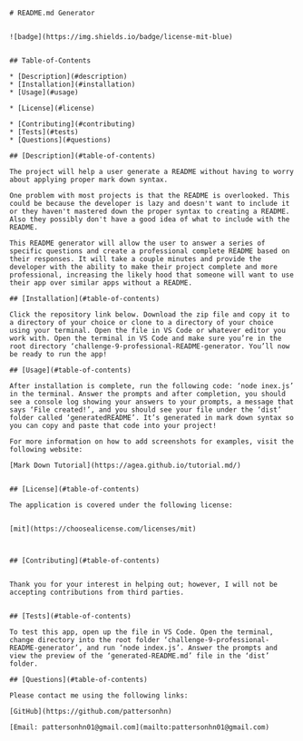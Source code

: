 
    # README.md Generator
    
    
    ![badge](https://img.shields.io/badge/license-mit-blue)
      
  
    ## Table-of-Contents
  
    * [Description](#description)
    * [Installation](#installation)
    * [Usage](#usage)
    
    * [License](#license)
      
    * [Contributing](#contributing)
    * [Tests](#tests)
    * [Questions](#questions)
    
    ## [Description](#table-of-contents)
  
    The project will help a user generate a README without having to worry about applying proper mark down syntax.
  
    One problem with most projects is that the README is overlooked. This could be because the developer is lazy and doesn't want to include it or they haven't mastered down the proper syntax to creating a README. Also they possibly don't have a good idea of what to include with the README.
  
    This README generator will allow the user to answer a series of specific questions and create a professional complete README based on their responses. It will take a couple minutes and provide the developer with the ability to make their project complete and more professional, increasing the likely hood that someone will want to use their app over similar apps without a README.
  
    ## [Installation](#table-of-contents)
  
    Click the repository link below. Download the zip file and copy it to a directory of your choice or clone to a directory of your choice using your terminal. Open the file in VS Code or whatever editor you work with. Open the terminal in VS Code and make sure you’re in the root directory ‘challenge-9-professional-README-generator. You’ll now be ready to run the app!
  
    ## [Usage](#table-of-contents)
  
    After installation is complete, run the following code: ‘node inex.js’ in the terminal. Answer the prompts and after completion, you should see a console log showing your answers to your prompts, a message that says ‘File created!’, and you should see your file under the ‘dist’ folder called ‘generatedREADME’. It’s generated in mark down syntax so you can copy and paste that code into your project!
    
    For more information on how to add screenshots for examples, visit the following website:
    
    [Mark Down Tutorial](https://agea.github.io/tutorial.md/)
    
    
    ## [License](#table-of-contents)
  
    The application is covered under the following license:
  
    
    [mit](https://choosealicense.com/licenses/mit)
      
      
  
    ## [Contributing](#table-of-contents)
    
    
    Thank you for your interest in helping out; however, I will not be accepting contributions from third parties.
      
  
    ## [Tests](#table-of-contents)
  
    To test this app, open up the file in VS Code. Open the terminal, change directory into the root folder ‘challenge-9-professional-README-generator’, and run ‘node index.js’. Answer the prompts and view the preview of the ‘generated-README.md’ file in the ‘dist’ folder.
  
    ## [Questions](#table-of-contents)
  
    Please contact me using the following links:
  
    [GitHub](https://github.com/pattersonhn)
  
    [Email: pattersonhn01@gmail.com](mailto:pattersonhn01@gmail.com)
  